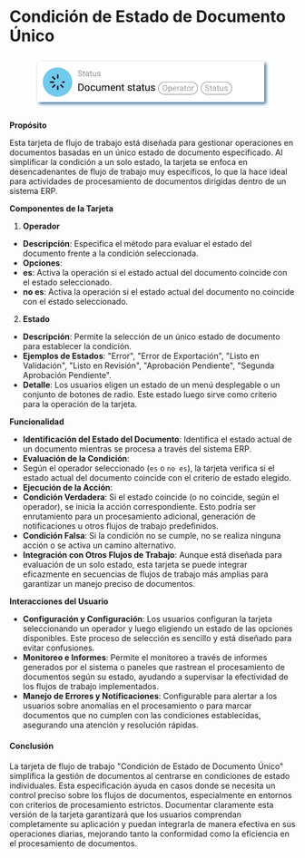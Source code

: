 # Condición de Estado de Documento Único

<figure><img src="../../../.gitbook/assets/userlmn_928e514bc0e2aa775894e4ec5f992bd9.png" alt=""><figcaption></figcaption></figure>

**Propósito**

Esta tarjeta de flujo de trabajo está diseñada para gestionar operaciones en documentos basadas en un único estado de documento especificado. Al simplificar la condición a un solo estado, la tarjeta se enfoca en desencadenantes de flujo de trabajo muy específicos, lo que la hace ideal para actividades de procesamiento de documentos dirigidas dentro de un sistema ERP.

**Componentes de la Tarjeta**

1. **Operador**
* **Descripción**: Especifica el método para evaluar el estado del documento frente a la condición seleccionada.
* **Opciones**:
* **es**: Activa la operación si el estado actual del documento coincide con el estado seleccionado.
* **no es**: Activa la operación si el estado actual del documento no coincide con el estado seleccionado.
2. **Estado**
* **Descripción**: Permite la selección de un único estado de documento para establecer la condición.
* **Ejemplos de Estados**: "Error", "Error de Exportación", "Listo en Validación", "Listo en Revisión", "Aprobación Pendiente", "Segunda Aprobación Pendiente".
* **Detalle**: Los usuarios eligen un estado de un menú desplegable o un conjunto de botones de radio. Este estado luego sirve como criterio para la operación de la tarjeta.

**Funcionalidad**

* **Identificación del Estado del Documento**: Identifica el estado actual de un documento mientras se procesa a través del sistema ERP.
* **Evaluación de la Condición**:
* Según el operador seleccionado (`es` o `no es`), la tarjeta verifica si el estado actual del documento coincide con el criterio de estado elegido.
* **Ejecución de la Acción**:
* **Condición Verdadera**: Si el estado coincide (o no coincide, según el operador), se inicia la acción correspondiente. Esto podría ser enrutamiento para un procesamiento adicional, generación de notificaciones u otros flujos de trabajo predefinidos.
* **Condición Falsa**: Si la condición no se cumple, no se realiza ninguna acción o se activa un camino alternativo.
* **Integración con Otros Flujos de Trabajo**: Aunque está diseñada para evaluación de un solo estado, esta tarjeta se puede integrar eficazmente en secuencias de flujos de trabajo más amplias para garantizar un manejo preciso de documentos.

**Interacciones del Usuario**

* **Configuración y Configuración**: Los usuarios configuran la tarjeta seleccionando un operador y luego eligiendo un estado de las opciones disponibles. Este proceso de selección es sencillo y está diseñado para evitar confusiones.
* **Monitoreo e Informes**: Permite el monitoreo a través de informes generados por el sistema o paneles que rastrean el procesamiento de documentos según su estado, ayudando a supervisar la efectividad de los flujos de trabajo implementados.
* **Manejo de Errores y Notificaciones**: Configurable para alertar a los usuarios sobre anomalías en el procesamiento o para marcar documentos que no cumplen con las condiciones establecidas, asegurando una atención y resolución rápidas.

#### Conclusión

La tarjeta de flujo de trabajo "Condición de Estado de Documento Único" simplifica la gestión de documentos al centrarse en condiciones de estado individuales. Esta especificación ayuda en casos donde se necesita un control preciso sobre los flujos de documentos, especialmente en entornos con criterios de procesamiento estrictos. Documentar claramente esta versión de la tarjeta garantizará que los usuarios comprendan completamente su aplicación y puedan integrarla de manera efectiva en sus operaciones diarias, mejorando tanto la conformidad como la eficiencia en el procesamiento de documentos.
